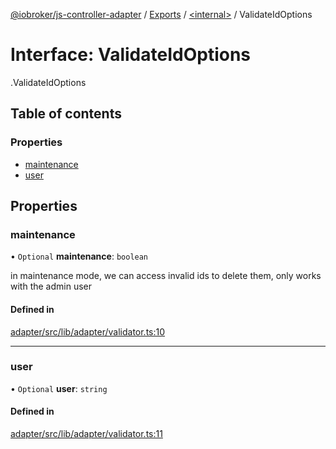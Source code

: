 [@iobroker/js-controller-adapter](../README.md) / [Exports](../modules.md) / [<internal\>](../modules/internal_.md) / ValidateIdOptions

# Interface: ValidateIdOptions

[<internal>](../modules/internal_.md).ValidateIdOptions

## Table of contents

### Properties

- [maintenance](internal_.ValidateIdOptions.md#maintenance)
- [user](internal_.ValidateIdOptions.md#user)

## Properties

### maintenance

• `Optional` **maintenance**: `boolean`

in maintenance mode, we can access invalid ids to delete them, only works with the admin user

#### Defined in

[adapter/src/lib/adapter/validator.ts:10](https://github.com/ioBroker/ioBroker.js-controller/blob/6de2db83/packages/adapter/src/lib/adapter/validator.ts#L10)

___

### user

• `Optional` **user**: `string`

#### Defined in

[adapter/src/lib/adapter/validator.ts:11](https://github.com/ioBroker/ioBroker.js-controller/blob/6de2db83/packages/adapter/src/lib/adapter/validator.ts#L11)
